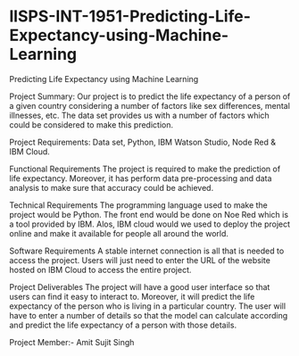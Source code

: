 # llSPS-INT-1951-Predicting-Life-Expectancy-using-Machine-Learning
Predicting Life Expectancy using Machine Learning

Project Summary: Our project is to predict the life expectancy of a person of a given country considering a number of factors like sex differences, mental illnesses, etc. The data set provides us with a number of factors which could be considered to make this prediction.

Project Requirements: Data set, Python, IBM Watson Studio, Node Red & IBM Cloud.

Functional Requirements The project is required to make the prediction of life expectancy. Moreover, it has perform data pre-processing and data analysis to make sure that accuracy could be achieved.

Technical Requirements The programming language used to make the project would be Python. The front end would be done on Noe Red which is a tool provided by IBM. Alos, IBM cloud would we used to deploy the project online and make it available for people all around the world.

Software Requirements A stable internet connection is all that is needed to access the project. Users will just need to enter the URL of the website hosted on IBM Cloud to access the entire project.

Project Deliverables The project will have a good user interface so that users can find it easy to interact to. Moreover, it will predict the life expectancy of the person who is living in a particular country. The user will have to enter a number of details so that the model can calculate according and predict the life expectancy of a person with those details.

Project Member:- Amit Sujit Singh
